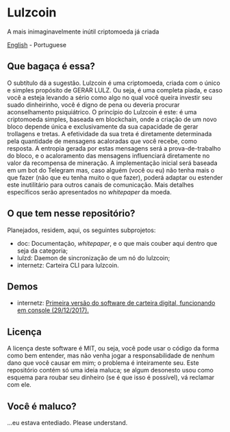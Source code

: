 # Lulzcoin
A mais inimaginavelmente inútil criptomoeda já criada

[English](README.md) - Portuguese

## Que bagaça é essa?
O subtítulo dá a sugestão. Lulzcoin é uma criptomoeda, criada com o único e simples propósito de GERAR LULZ. Ou seja, é uma completa piada, e caso você a esteja levando a sério como algo no qual você queira investir seu suado dinheirinho, você é digno de pena ou deveria procurar aconselhamento psiquiátrico.
O princípio do Lulzcoin é este: é uma criptomoeda simples, baseada em blockchain, onde a criação de um novo bloco depende única e exclusivamente da sua capacidade de gerar trollagens e tretas. A efetividade da sua treta é diretamente determinada pela quantidade de mensagens acaloradas que você recebe, como resposta. A entropia gerada por estas mensagens será a prova-de-trabalho do bloco, e o acaloramento das mensagens influenciará diretamente no valor da recompensa de mineração.
A implementação inicial será baseada em um bot do Telegram mas, caso alguém (você ou eu) não tenha mais o que fazer (não que eu tenha muito o que fazer), poderá adaptar ou estender este inutilitário para outros canais de comunicação.
Mais detalhes específicos serão apresentados no *whitepaper* da moeda.

## O que tem nesse repositório?
Planejados, residem, aqui, os seguintes subprojetos:
- doc: Documentação, *whitepaper*, e o que mais couber aqui dentro que seja da categoria;
- lulzd: Daemon de sincronização de um nó do lulzcoin;
- internetz: Carteira CLI para lulzcoin.

## Demos
- internetz: [Primeira versão do software de carteira digital, funcionando em console (29/12/2017).](https://asciinema.org/a/4RVIeANSLHC9bNFLEzcV6gVCO)

## Licença
A licença deste software é MIT, ou seja, você pode usar o código da forma como bem entender, mas não venha jogar a responsabilidade de nenhum dano que você causar em mim; o problema é inteiramente seu. Este repositório contém só uma ideia maluca; se algum desonesto usou como esquema para roubar seu dinheiro (se é que isso é possível), vá reclamar com ele.

## Você é maluco?
...eu estava entediado. Please understand.
